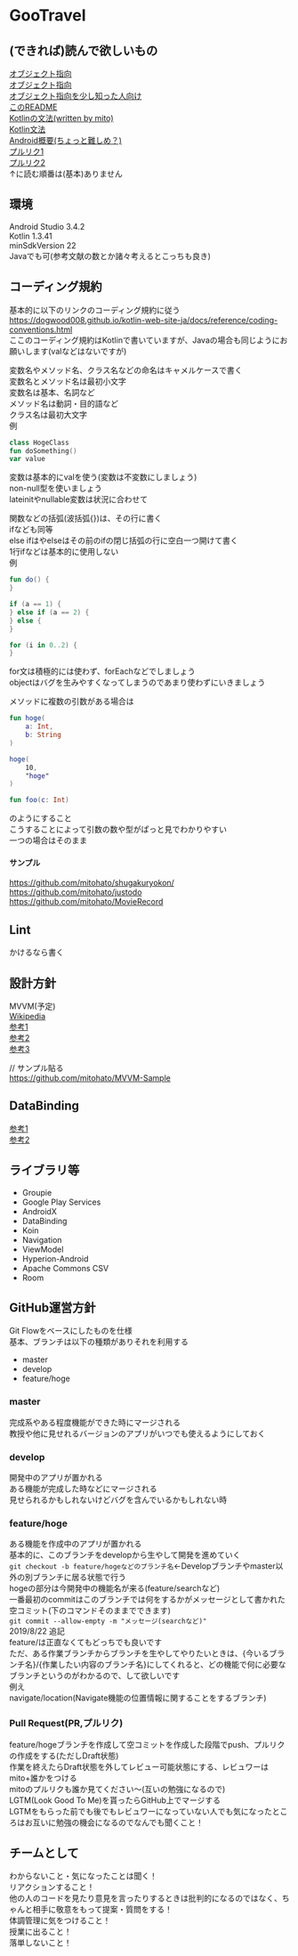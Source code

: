 # GooTravel

## (できれば)読んで欲しいもの
[オブジェクト指向](http://pg-kura.hatenablog.com/entry/20111222/1324557014)  
[オブジェクト指向](https://eng-entrance.com/what-oop)  
[オブジェクト指向を少し知った人向け](https://qiita.com/tutinoco/items/6952b01e5fc38914ec4e)  
[このREADME](https://github.com/mitohato/GooTravel/blob/master/README.md)  
[Kotlinの文法(written by mito)](https://github.com/mitohato/kotlin-form-zero/)  
[Kotlin文法](https://qiita.com/k5n/items/cc0377b75d8537ef8a85)  
[Android概要(ちょっと難しめ？)](https://developer.android.com/guide?hl=ja)  
[プルリク1](https://qiita.com/ikuwow/items/fb52a54c086398eb5b92)  
[プルリク2](https://qiita.com/tom-ock/items/32a102ef38f037d61493)  
↑に読む順番は(基本)ありません  

## 環境
Android Studio 3.4.2  
Kotlin 1.3.41  
minSdkVersion 22  
Javaでも可(参考文献の数とか諸々考えるとこっちも良き)  

## コーディング規約
基本的に以下のリンクのコーディング規約に従う  
https://dogwood008.github.io/kotlin-web-site-ja/docs/reference/coding-conventions.html  
ここのコーディング規約はKotlinで書いていますが、Javaの場合も同じようにお願いします(valなどはないですが)  


変数名やメソッド名、クラス名などの命名はキャメルケースで書く  
変数名とメソッド名は最初小文字  
変数名は基本、名詞など  
メソッド名は動詞・目的語など  
クラス名は最初大文字  
例  
```kotlin
class HogeClass
fun doSomething()
var value
```

変数は基本的にvalを使う(変数は不変数にしましょう)  
non-null型を使いましょう  
lateinitやnullable変数は状況に合わせて  

関数などの括弧(波括弧{})は、その行に書く  
ifなども同等  
else ifはやelseはその前のifの閉じ括弧の行に空白一つ開けて書く  
1行ifなどは基本的に使用しない  
例  
```kotlin
fun do() {
}

if (a == 1) {
} else if (a == 2) {
} else {
}

for (i in 0..2) {
}
```

for文は積極的には使わず、forEachなどでしましょう  
objectはバグを生みやすくなってしまうのであまり使わずにいきましょう  

メソッドに複数の引数がある場合は  
```kotlin
fun hoge(
    a: Int,
    b: String
)

hoge(
    10,
    "hoge"
)

fun foo(c: Int)
```
のようにすること  
こうすることによって引数の数や型がぱっと見でわかりやすい  
一つの場合はそのまま  

#### サンプル
https://github.com/mitohato/shugakuryokon/  
https://github.com/mitohato/justodo  
https://github.com/mitohato/MovieRecord  

## Lint
かけるなら書く

## 設計方針
MVVM(予定)  
[Wikipedia](https://ja.wikipedia.org/wiki/Model_View_ViewModel)  
[参考1](http://blog.pionet.co.jp/experience/archives/2143)  
[参考2](https://blog.excite.co.jp/exdev/28799157/)  
[参考3](https://qiita.com/s_emoto/items/08e46b18f72c3b303b12)  

// サンプル貼る  
https://github.com/mitohato/MVVM-Sample  

## DataBinding
[参考1](https://qiita.com/Omoti/items/a83910a990e64f4dbdf1)  
[参考2](https://qiita.com/1coin178/items/9b91ca721faff192e272)  

## ライブラリ等
- Groupie
- Google Play Services
- AndroidX
- DataBinding
- Koin
- Navigation
- ViewModel
- Hyperion-Android
- Apache Commons CSV
- Room

## GitHub運営方針
Git Flowをベースにしたものを仕様  
基本、ブランチは以下の種類がありそれを利用する  
- master
- develop
- feature/hoge

### master
完成系やある程度機能ができた時にマージされる  
教授や他に見せれるバージョンのアプリがいつでも使えるようにしておく  

### develop
開発中のアプリが置かれる  
ある機能が完成した時などにマージされる  
見せられるかもしれないけどバグを含んでいるかもしれない時  

### feature/hoge
ある機能を作成中のアプリが置かれる  
基本的に、このブランチをdevelopから生やして開発を進めていく  
`git checkout -b feature/hogeなどのブランチ名`←Developブランチやmaster以外の別ブランチに居る状態で行う  
hogeの部分は今開発中の機能名が来る(feature/searchなど)  
一番最初のcommitはこのブランチでは何をするかがメッセージとして書かれた空コミット(下のコマンドそのままでできます)   
`git commit --allow-empty -m "メッセージ(searchなど)"`  
2019/8/22 追記  
feature/は正直なくてもどっちでも良いです  
ただ、ある作業ブランチからブランチを生やしてやりたいときは、{今いるブランチ名}/{作業したい内容のブランチ名}にしてくれると、どの機能で何に必要なブランチというのがわかるので、して欲しいです  
例え  
navigate/location(Navigate機能の位置情報に関することをするブランチ)  

### Pull Request(PR,プルリク)
feature/hogeブランチを作成して空コミットを作成した段階でpush、プルリクの作成をする(ただしDraft状態)  
作業を終えたらDraft状態を外してレビュー可能状態にする、レビュワーはmito+誰かをつける  
mitoのプルリクも誰か見てください〜(互いの勉強になるので)  
LGTM(Look Good To Me)を貰ったらGitHub上でマージする  
LGTMをもらった前でも後でもレビュワーになっていない人でも気になったところはお互いに勉強の機会になるのでなんでも聞くこと！

## チームとして
わからないこと・気になったことは聞く！  
リアクションすること！  
他の人のコードを見たり意見を言ったりするときは批判的になるのではなく、ちゃんと相手に敬意をもって提案・質問をする！  
体調管理に気をつけること！  
授業に出ること！  
落単しないこと！  

